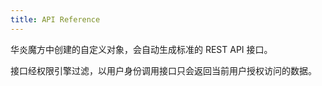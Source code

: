 ```yaml
---
title: API Reference
---
```


华炎魔方中创建的自定义对象，会自动生成标准的 REST API 接口。

接口经权限引擎过滤，以用户身份调用接口只会返回当前用户授权访问的数据。